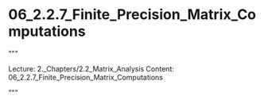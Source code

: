 # 06_2.2.7_Finite_Precision_Matrix_Computations

"""

Lecture: 2._Chapters/2.2_Matrix_Analysis
Content: 06_2.2.7_Finite_Precision_Matrix_Computations

"""

